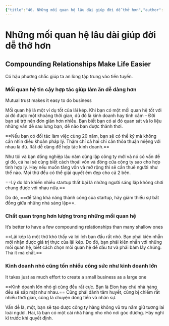 ```yaml
---
{"title":"46. Những mối quan hệ lâu dài giúp đời dễ thở hơn","author":["Naval Ravikant"],"type":"chapter","category":"finance","related":["[[💸 Làm giàu không cần may mắn]]"],"word-count":496,"dg-publish":true,"dg-hide":true,"tags":["publish","finance","rich","Naval-Ravikant"],"deck":"Everything::Knowledge","anki tags":"knowledge","permalink":"/2-reading/books/lam-giau-khong-can-may-man-naval/46-nhung-moi-quan-he-lau-dai-giup-doi-de-tho-hon/","hide":true,"dgPassFrontmatter":true}
---
```


# Những mối quan hệ lâu dài giúp đời dễ thở hơn
## Compounding Relationships Make Life Easier

Có hậu phương chắc giúp ta an lòng tập trung vào tiền tuyến.

### Mối quan hệ tin cậy hợp tác giúp làm ăn dễ dàng hơn
Mutual trust makes it easy to do business

Mối quan hệ là một ví dụ tốt của lãi kép. Khi bạn có một mối quan hệ tốt với ai đó được một khoảng thời gian, dù đó là kinh doanh hay tình cảm – Đời bạn sẽ trở nên đơn giản hơn nhiều. Bạn biết bạn có ai đó quan sát và lo liệu những vấn đề sau lưng bạn, để não bạn được thảnh thơi.

==Nếu bạn có đối tác làm việc cùng 20 năm, bạn sẽ có thể ký mà không cần nhìn điều khoản pháp lý. Thậm chí cả hai chỉ cần thỏa thuận miệng với nhau là đủ. Rất dễ dàng để hợp tác kinh doanh.==
<!--ID: 1697713945414-->


Như tôi và bạn đồng nghiệp lâu năm cùng lập công ty mới và nó có vấn đề gì đó, cả hai sẽ cùng biết cách thoái vốn và đóng cửa công ty sao cho hợp tình hợp lý. Hay nếu muốn tăng vốn và mở rộng thì sẽ cần thuê người như thế nào. Mọi thứ đều có thể giải quyết êm đẹp cho cả 2 bên.

==Lý do lớn khiến nhiều startup thất bại là những người sáng lập không chơi chung được với nhau nữa.==
<!--ID: 1697713945421-->


Do đó, ==để tăng khả năng thành công của startup, hãy giảm thiểu sự bất đồng giữa những nhà sáng lập==.
<!--ID: 1697713945427-->


### Chất quan trọng hơn lượng trong những mối quan hệ
It’s better to have a few compounding relationships than many shallow ones

==Lãi kép là một thứ khó thấy và lợi ích ban đầu rất nhỏ. Bạn phải kiên nhẫn mới nhận được giá trị thực của lãi kép. Do đó, bạn phải kiên nhẫn với những mối quan hệ, biết cách chọn mối quan hệ để đầu tư và phải bám lấy chúng. Thà ít mà chất.==
<!--ID: 1697713945433-->


### Kinh doanh nhỏ cũng tốn nhiều công sức như kinh doanh lớn
It takes just as much effort to create a small business as a large one

==Kinh doanh lớn nhỏ gì cũng đều rất cực. Bạn là Elon hay chủ nhà hàng đều sẽ sấp mặt như nhau.== Cũng phải dành tâm huyết, cũng bị chiếm rất nhiều thời gian, cũng là chuyện dòng tiền và nhân sự.
<!--ID: 1697713945440-->


Vấn đề là, một, bạn sẽ tạo được công ty hàng không vũ trụ nắm giữ tương lai loài người. Hai, là bạn có một cái nhà hàng nho nhỏ nơi góc đường. Hãy nghĩ kĩ trước khi quyết định.